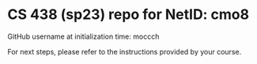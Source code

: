 # CS 438 (sp23) repo for NetID: cmo8

GitHub username at initialization time: moccch

For next steps, please refer to the instructions provided by your course.
